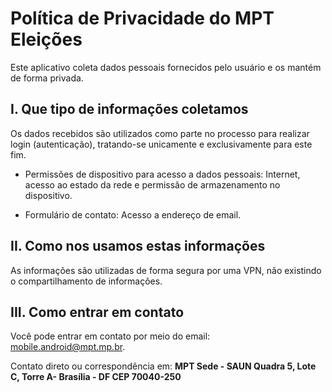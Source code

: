 # Política de Privacidade do MPT Eleições

Este aplicativo coleta dados pessoais fornecidos pelo usuário e os mantém de forma privada.

## I. Que tipo de informações coletamos

Os dados recebidos são utilizados como parte no processo para realizar login (autenticação), tratando-se unicamente e exclusivamente para este fim.

- Permissões de dispositivo para acesso a dados pessoais: Internet, acesso ao estado da rede e permissão de armazenamento no dispositivo.

- Formulário de contato: Acesso a endereço de email.

## II. Como nos usamos estas informações

As informações são utilizadas de forma segura por uma VPN, não existindo o compartilhamento de informações.

## III. Como entrar em contato

Você pode entrar em contato por meio do email: mobile.android@mpt.mp.br.

Contato direto ou correspondência em:
**MPT Sede - SAUN Quadra 5, Lote C, Torre A- Brasília - DF CEP 70040-250**
